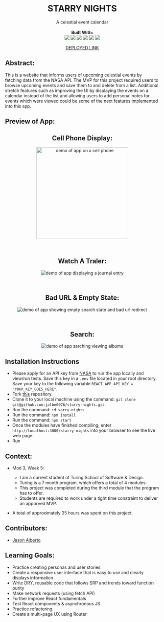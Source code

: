 <div align="center">
<h1> STARRY NIGHTS </h1>
A celestial event calendar
<br> 

<br>
<b>Built With:</b>
<br>

  <img src="https://img.shields.io/badge/React-20232A?style=for-the-badge&logo=react&logoColor=61DAFB" />
  <img src="https://img.shields.io/badge/JavaScript-323330?style=for-the-badge&logo=javascript&logoColor=F7DF1E" /> 
  <img src="https://img.shields.io/badge/Sass-CC6699.svg?style=for-the-badge&logo=Sass&logoColor=white" /> 
  <img src="https://img.shields.io/badge/HTML5-E34F26?style=for-the-badge&logo=html5&logoColor=white" />
  <img src="https://img.shields.io/badge/GitHub%20Pages-222222.svg?style=for-the-badge&logo=GitHub-Pages&logoColor=white" />
<img src="https://img.shields.io/badge/-cypress-%23E5E5E5?style=for-the-badge&logo=cypress&logoColor=058a5e" /> 

[DEPLOYED LINK](https://jalbe0076.github.io/starry-nights/) <!-- LINK TO BE ADDED ONCE DEPLOYED-->
</div>


## Abstract: 
This is a website that informs users of upcoming celestial events by fetching data from the NASA API. The MVP for this project required users to browse upcoming events and save them to and delete from a list. Additional stretch features such as improving the UI by displaying the events on a calendar instead of the list and allowing users to add personal notes for events which were viewed could be some of the next features implemented into this app. 

## Preview of App:

<div align="center">

  <h2> Cell Phone Display: </h2>

  <img height="300px" src="" alt='demo of app on a cell phone'> <!-- ADD phone preview here -->

  <br>  

  <h2> Watch A Traler: </h2>

  <img src="" alt='demo of app displaying a journal entry'> <!-- ADD journal preview here -->

  <br>

  <h2> Bad URL & Empty State: </h2>

  <img src="" alt='demo of app showing empty search state and bad url redirect'> <!-- ADD sad path preview here -->

  <br>

  <h2> Search: </h2>

  <img src="" alt='demo of app sarching viewing albums' > <!-- ADD search preview here -->

</div>

## Installation Instructions 
- Please apply for an API key from [NASA](https://api.nasa.gov/) to run the app locally and view/run tests. Save this key in a `.env` file located in your root directory. Save your key to the following variable `REACT_APP_API_KEY = "YOUR_KEY_GOES_HERE"`.
- Fork [this](https://github.com/mbenfowler/sound-stash) repository. 
- Clone it to your local machine using the command: `git clone git@github.com:jalbe0076/starry-nights.git`.
- Run the command: `cd sarry-nights`
- Run the command: `npm install`
- Run the command: `npm start`
- Once the modules have finished compiling, enter `http://localhost:3000/starry-nights` into your browser to see the live web page. 
- Run 



## Context: 
- Mod 3, Week 5: 
  - I am a current student of Turing School of Software & Design. 
  - Turing is a 7 month program, which offers a total of 4 modules. 
  - This project was completed during the third module that the program has to offer. 
  - Students are required to work under a tight time constraint to deliver an apporved MVP.

- A total of approximately 35 hours was spent on this project. 

## Contributors: 
- [Jason Alberto](https://github.com/jalbe0076)

## Learning Goals:
- Practice creating personas and user stories
- Create a responsive user interface that is easy to use and clearly displays information
- Write DRY, reusable code that follows SRP and trends toward function purity
- Make network requests (using fetch API)
- Further improve React fundamentals
- Test React components & asynchronous JS
- Practice refactoring
- Create a multi-page UX using Router
